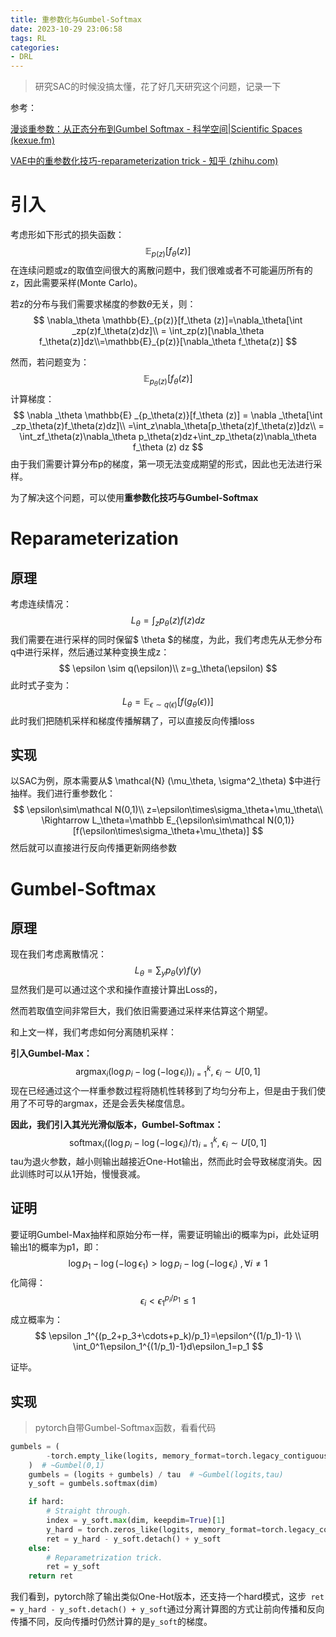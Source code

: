 ```yaml
---
title: 重参数化与Gumbel-Softmax
date: 2023-10-29 23:06:58
tags: RL
categories:
- DRL
---
```


> 研究SAC的时候没搞太懂，花了好几天研究这个问题，记录一下

参考：

[漫谈重参数：从正态分布到Gumbel Softmax - 科学空间|Scientific Spaces (kexue.fm)](https://kexue.fm/archives/6705)

[VAE中的重参数化技巧-reparameterization trick - 知乎 (zhihu.com)](https://zhuanlan.zhihu.com/p/344938643)

<!-- more -->

# 引入

考虑形如下形式的损失函数：
$$
\mathbb{E} _{p(z)}[f_\theta (z)]
$$
在连续问题或z的取值空间很大的离散问题中，我们很难或者不可能遍历所有的z，因此需要采样(Monte Carlo)。



若z的分布与我们需要求梯度的参数$\theta$无关，则：
$$
\nabla_\theta \mathbb{E}_{p(z)}[f_\theta (z)]=\nabla_\theta[\int _zp(z)f_\theta(z)dz]\\
= \int_zp(z)[\nabla_\theta f_\theta(z)]dz\\=\mathbb{E}_{p(z)}[\nabla_\theta f_\theta(z)]
$$


然而，若问题变为：
$$
\mathbb E_{p_\theta (z)}[f_\theta(z)]
$$
计算梯度：
$$
\nabla _\theta \mathbb{E} _{p_\theta(z)}[f_\theta (z)] = \nabla _\theta[\int _zp_\theta(z)f_\theta(z)dz]\\ =\int_z\nabla_\theta[p_\theta(z)f_\theta(z)]dz\\
= \int_zf_\theta(z)\nabla_\theta p_\theta(z)dz+\int_zp_\theta(z)\nabla_\theta f_\theta (z) dz
$$
由于我们需要计算分布p的梯度，第一项无法变成期望的形式，因此也无法进行采样。



为了解决这个问题，可以使用**重参数化技巧与Gumbel-Softmax**



# Reparameterization

## 原理

考虑连续情况：
$$
L_\theta=\int _zp_\theta(z)f(z)dz
$$
我们需要在进行采样的同时保留$ \theta $的梯度，为此，我们考虑先从无参分布q中进行采样，然后通过某种变换生成z：
$$
\epsilon \sim q(\epsilon)\\
z=g_\theta(\epsilon)
$$
此时式子变为：
$$
L_\theta=\mathbb E_{\epsilon\sim q(\epsilon)}[f(g_\theta(\epsilon))]
$$
此时我们把随机采样和梯度传播解耦了，可以直接反向传播loss



## 实现

以SAC为例，原本需要从$ \mathcal{N} (\mu_\theta, \sigma^2_\theta) $中进行抽样。我们进行重参数化：
$$
\epsilon\sim\mathcal N(0,1)\\
z=\epsilon\times\sigma_\theta+\mu_\theta\\
\Rightarrow L_\theta=\mathbb E_{\epsilon\sim\mathcal N(0,1)}[f(\epsilon\times\sigma_\theta+\mu_\theta)]
$$
然后就可以直接进行反向传播更新网络参数



# Gumbel-Softmax

## 原理

现在我们考虑离散情况：
$$
L_\theta=\sum_yp_\theta(y)f(y)
$$
显然我们是可以通过这个求和操作直接计算出Loss的，

然而若取值空间非常巨大，我们依旧需要通过采样来估算这个期望。



和上文一样，我们考虑如何分离随机采样：

**引入Gumbel-Max：**
$$
\mathop{\arg\max}_i(\log p_i-\log(-\log\epsilon_i))_{i=1}^k,\ \epsilon_i\sim U[0,1]
$$
现在已经通过这个一样重参数过程将随机性转移到了均匀分布上，但是由于我们使用了不可导的argmax，还是会丢失梯度信息。

**因此，我们引入其光光滑似版本，Gumbel-Softmax：**
$$
\mathop{softmax}_i((\log p_i-\log(-\log\epsilon_i)/\tau)_{i=1}^k,\ \epsilon_i\sim U[0,1]
$$
tau为退火参数，越小则输出越接近One-Hot输出，然而此时会导致梯度消失。因此训练时可以从1开始，慢慢衰减。



## 证明

要证明Gumbel-Max抽样和原始分布一样，需要证明输出i的概率为pi，此处证明输出1的概率为p1，即：
$$
\log p_1 -\log(-\log \epsilon_1)>\log p_i-\log (-\log \epsilon_i)\ ,\forall i\neq1
$$
化简得：
$$
\epsilon_i<\epsilon_1^{p_i/p_1}\leq1
$$
成立概率为：
$$
\epsilon _1^{(p_2+p_3+\cdots+p_k)/p_1}=\epsilon^{(1/p_1)-1}
\\
\int_0^1\epsilon_1^{(1/p_1)-1}d\epsilon_1=p_1
$$

证毕。



## 实现

>  pytorch自带Gumbel-Softmax函数，看看代码

```python
gumbels = (
        -torch.empty_like(logits, memory_format=torch.legacy_contiguous_format).exponential_().log()
    )  # ~Gumbel(0,1)
    gumbels = (logits + gumbels) / tau  # ~Gumbel(logits,tau)
    y_soft = gumbels.softmax(dim)

    if hard:
        # Straight through.
        index = y_soft.max(dim, keepdim=True)[1]
        y_hard = torch.zeros_like(logits, memory_format=torch.legacy_contiguous_format).scatter_(dim, index, 1.0)
        ret = y_hard - y_soft.detach() + y_soft
    else:
        # Reparametrization trick.
        ret = y_soft
    return ret
```

我们看到，pytorch除了输出类似One-Hot版本，还支持一个hard模式，这步` ret = y_hard - y_soft.detach() + y_soft`通过分离计算图的方式让前向传播和反向传播不同，反向传播时仍然计算的是`y_soft`的梯度。
